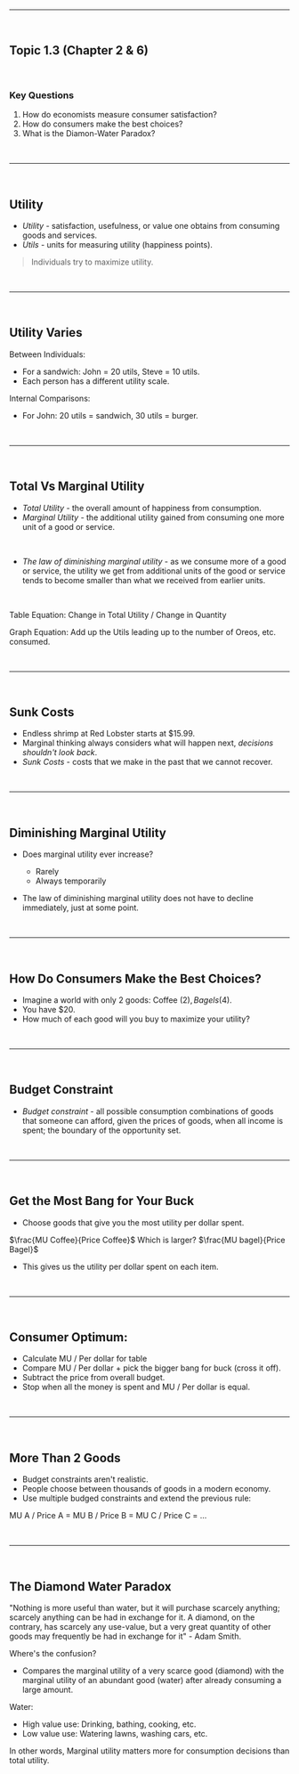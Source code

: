 <br>

---

<br>

## Topic 1.3 (Chapter 2 & 6)

<br>

### Key Questions

1. How do economists measure consumer satisfaction?
2. How do consumers make the best choices?
3. What is the Diamon-Water Paradox?

<br>

---

<br>

## Utility

- *Utility* - satisfaction, usefulness, or value one obtains from consuming goods and services.
- *Utils* - units for measuring utility (happiness points).

> Individuals try to maximize utility.

<br>

---

<br>

## Utility Varies 

Between Individuals:

- For a sandwich: John = 20 utils, Steve = 10 utils.
- Each person has a different utility scale.

Internal Comparisons:

- For John: 20 utils = sandwich, 30 utils = burger.

<br>

---

<br>

## Total Vs Marginal Utility

- *Total Utility* - the overall amount of happiness from consumption.
- *Marginal Utility* - the additional utility gained from consuming one more unit of a good or service.

<br>

- *The law of diminishing marginal utility* - as we consume more of a good or service, the utility we get from additional units of the good or service tends to become smaller than what we received from earlier units.

<br>

Table Equation: Change in Total Utility / Change in Quantity

Graph Equation: Add up the Utils leading up to the number of Oreos, etc. consumed.

<br>

---

<br>

## Sunk Costs

- Endless shrimp at Red Lobster starts at $15.99.
- Marginal thinking always considers what will happen next, *decisions shouldn't look back*.
- *Sunk Costs* - costs that we make in the past that we cannot recover.

<br>

---

<br>

## Diminishing Marginal Utility

- Does marginal utility ever increase?
	- Rarely
	- Always temporarily

- The law of diminishing marginal utility does not have to decline immediately, just at some point.

<br>

---

<br>

## How Do Consumers Make the Best Choices?

- Imagine a world with only 2 goods: Coffee ($2), Bagels ($4).
- You have $20.
- How much of each good will you buy to maximize your utility?

<br>

---

<br>

## Budget Constraint

- *Budget constraint* - all possible consumption combinations of goods that someone can afford, given the prices of goods, when all income is spent; the boundary of the opportunity set.

<br>

---

<br>

## Get the Most Bang for Your Buck

- Choose goods that give you the most utility per dollar spent.

$\frac{MU Coffee}{Price Coffee}$ Which is larger? $\frac{MU bagel}{Price Bagel}$

- This gives us the utility per dollar spent on each item.

<br>

---

<br>

## Consumer Optimum:

- Calculate MU / Per dollar for table
- Compare MU / Per dollar + pick the bigger bang for buck (cross it off).
- Subtract the price from overall budget.
- Stop when all the money is spent and MU / Per dollar is equal.

<br>

---

<br>

## More Than 2 Goods

- Budget constraints aren't realistic.
- People choose between thousands of goods in a modern economy.
- Use multiple budged constraints and extend the previous rule:

MU A / Price A = MU B / Price B = MU C / Price C = ...


<br>

---

<br>

## The Diamond Water Paradox

"Nothing is more useful than water, but it will purchase scarcely anything; scarcely anything can be had in exchange for it. A diamond, on the contrary, has scarcely any use-value, but a very great quantity of other goods may frequently be had in exchange for it" - Adam Smith.

Where's the confusion?

- Compares the marginal utility of a very scarce good (diamond) with the marginal utility of an abundant good (water) after already consuming a large amount.

Water:

- High value use: Drinking, bathing, cooking, etc.
- Low value use: Watering lawns, washing cars, etc.

In other words, Marginal utility matters more for consumption decisions than total utility. 